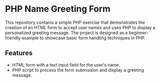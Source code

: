 # PHP Name Greeting Form

This repository contains a simple PHP exercise that demonstrates the creation of an HTML form to accept user names and uses PHP to display a personalized greeting message. The project is designed as a beginner-friendly example to showcase basic form handling techniques in PHP.

## Features

- HTML form with a text input field for the user's name.
- PHP script to process the form submission and display a greeting message.
